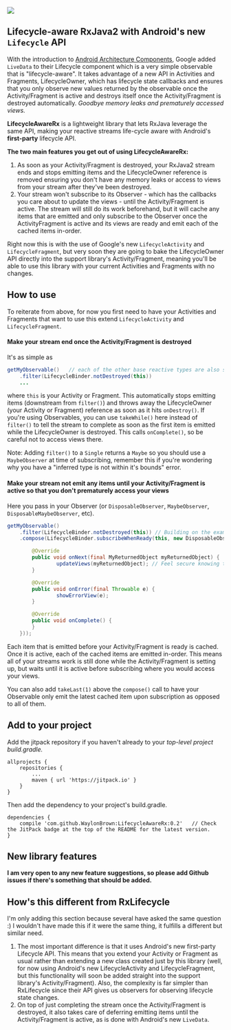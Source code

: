 [![](https://jitpack.io/v/WaylonBrown/LifecycleAwareRx.svg)](https://jitpack.io/#WaylonBrown/LifecycleAwareRx)

## Lifecycle-aware RxJava2 with Android's new `Lifecycle` API

With the introduction to [Android Architecture Components](https://developer.android.com/topic/libraries/architecture/index.html), Google added `LiveData` to their Lifecycle component which is a very simple observable that is "lifecycle-aware". It takes advantage of a new API in Activities and Fragments, LifecycleOwner, which has lifecycle state callbacks and ensures that you only observe new values returned by the observable once the Activity/Fragment is active and destroys itself once the Activity/Fragment is destroyed automatically. *Goodbye memory leaks and prematurely accessed views.*

**LifecycleAwareRx** is a lightweight library that lets RxJava leverage the same API, making your reactive streams life-cycle aware with Android's **first-party** lifecycle API.

**The two main features you get out of using LifecycleAwareRx:**
1. As soon as your Activity/Fragment is destroyed, your RxJava2 stream ends and stops emitting items and the LifecycleOwner reference is removed ensuring you don't have any memory leaks or access to views from your stream after they've been destroyed.
2. Your stream won't subscribe to its Observer - which has the callbacks you care about to update the views - until the Activity/Fragment is active. The stream will still do its work beforehand, but it will cache any items that are emitted and only subscribe to the Observer once the ActivityFragment is active and its views are ready and emit each of the cached items in-order.

Right now this is with the use of Google's new `LifecycleActivity` and `LifecycleFragment`, but very soon they are going to bake the LifecycleOwner API directly into the support library's Activity/Fragment, meaning you'll be able to use this library with your current Activities and Fragments with no changes.

## How to use

To reiterate from above, for now you first need to have your Activities and Fragments that want to use this extend `LifecycleActivity` and `LifecycleFragment`.

#### Make your stream end once the Activity/Fragment is destroyed

It's as simple as

```Java
getMyObservable()	// each of the other base reactive types are also supported (Single, Maybe)
	.filter(LifecycleBinder.notDestroyed(this))
	...
```

where `this` is your Activity or Fragment. This automatically stops emitting items (downstream from `filter()`) and throws away the LifecycleOwner (your Activity or Fragment) reference as soon as it hits `onDestroy()`. If you're using Observables, you can use `takeWhile()` here instead of `filter()` to tell the stream to complete as soon as the first item is emitted while the LifecycleOwner is destroyed. This calls `onComplete()`, so be careful not to access views there.

Note: Adding `filter()` to a `Single` returns a `Maybe` so you should use a `MaybeObserver` at time of subscribing, remember this if you're wondering why you have a "inferred type is not within it's bounds" error.

#### Make your stream not emit any items until your Activity/Fragment is active so that you don't prematurely access your views

Here you pass in your Observer (or `DisposableObserver`, `MaybeObserver`, `DisposableMaybeObserver`, etc).

```Java
getMyObservable()
	.filter(LifecycleBinder.notDestroyed(this)) // Building on the example from earlier to show the full stream
	.compose(LifecycleBinder.subscribeWhenReady(this, new DisposableObserver<MyReturnedObject>() {

		@Override
		public void onNext(final MyReturnedObject myReturnedObject) {
    			updateViews(myReturnedObject); // Feel secure knowing that this is only called if the Activity/Fragment is active
		}

		@Override
		public void onError(final Throwable e) {
		    	showErrorView(e);
		}

		@Override
		public void onComplete() {
		}
	}));
```

Each item that is emitted before your Activity/Fragment is ready is cached. Once it is active, each of the cached items are emitted in-order. This means all of your streams work is still done while the Activity/Fragment is setting up, but waits until it is active before subscribing where you would access your views.

You can also add `takeLast(1)` above the `compose()` call to have your Observable only emit the latest cached item upon subscription as opposed to all of them.

## Add to your project
Add the jitpack repository if you haven't already to your *top-level project build.gradle.*

```
allprojects {
	repositories {
		...
		maven { url 'https://jitpack.io' }
	}
}
```

Then add the dependency to your project's build.gradle.

```
dependencies {
  	compile 'com.github.WaylonBrown:LifecycleAwareRx:0.2'	// Check the JitPack badge at the top of the README for the latest version.
}
```

## New library features

**I am very open to any new feature suggestions, so please add Github issues if there's something that should be added.**

## How's this different from RxLifecycle

I'm only adding this section because several have asked the same question :) I wouldn't have made this if it were the same thing, it fulfills a different but similar need.

1) The most important difference is that it uses Android's new first-party Lifecycle API. This means that you extend your Activity or Fragment as usual rather than extending a new class created just by this library (well, for now using Android's new LifecycleActivity and LifecycleFragment, but this functionality will soon be added straight into the support library's Activity/Fragment). Also, the complexity is far simpler than RxLifecycle since their API gives us observers for observing lifecycle state changes.
2) On top of just completing the stream once the Activity/Fragment is destroyed, it also takes care of deferring emitting items until the Activity/Fragment is active, as is done with Android's new `LiveData`.

